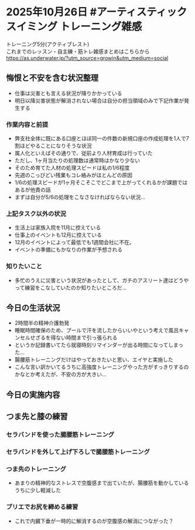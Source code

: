 # 2025年10月26日 #アーティスティックスイミング トレーニング雑感
トレーニング5分(アクティブレスト)  
これまでのレッスン・自主練・筋トレ雑感まとめはこちらから  
https://as.underwater.jp/?utm_source=growin&utm_medium=social  
## 悔恨と不安を含む状況整理  
- 仕事は災害とも言える状況が降りかかっている
- 明日以降災害状態が解消されない場合は自分の担当領域のみで下記作業が発生する
### 作業内容と前提
- 弊支社全体に既にある口座とほぼ同一の件数の新規口座の作成処理を1人で7割ほどやることになりそうな状況
- 属人化といえばその通りで、従前より人材育成は行っていた
- ただし、1ヶ月当たりの処理数は通常時はかなり少ない
- そのため育てた人材の処理スピードは私の1/6程度
- 先週のこっぴどい残業もコレ絡みがほとんどの原因
- 1/6の処理スピードが1ヶ月そこそこでどこまで上がってくれるかが課題ではあるが他責の話
- まずは自分が5/6の処理をこなさなければならない状況…
### 上記タスク以外の状況
- 生活上は家族入院を11月に控えている
- 仕事上のイベントも12月に控えている
- 12月のイベントによって最低でも1週間会社に不在。
- イベントの準備にもかなりの作業が予想される
### 知りたいこと
- 多忙のうえに災害という状況があったとして、ガチのアスリート達はどうやって練習をこなしていたのか知りたいところだ…
## 今日の生活状況
- 2時間半の精神介護勃発
- 睡眠時間確保のため、プールで汗を流したからいいやという考えで風呂キャンセルせざるを得ない時間まで引っ張られる
- というか記録書いてたら就寝時刻リマインダーが出る時間になってしまった…
- 腸腰筋トレーニングだけはやっておきたいと思い、エイヤと実施した
- こんな言い訳かいてるうちに高強度トレーニングやった方がすっきりするのかなとか考えたが、不安の方が大きい…
## 今日の実施内容
## つま先と膝の練習
### セラバンドを使った腸腰筋トレーニング
### セラバンドを外して上げ下ろしで腸腰筋トレーニング
### つま先のトレーニング
- あまりの精神的なストレスで空腹感まで出ていたが、腸腰筋を動かしているうちに少し軽減した
### プリエでお尻を締める練習
- これで内臓下垂が一時的に解消するのが空腹感の解消につながった？